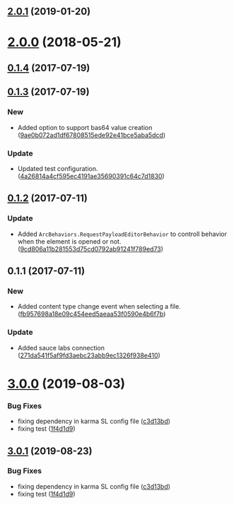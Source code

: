 <a name="2.0.1"></a>
## [2.0.1](https://github.com/advanced-rest-client/files-payload-editor/compare/0.1.3...2.0.1) (2019-01-20)




<a name="2.0.0"></a>
# [2.0.0](https://github.com/advanced-rest-client/files-payload-editor/compare/0.1.3...2.0.0) (2018-05-21)




<a name="0.1.4"></a>
## [0.1.4](https://github.com/advanced-rest-client/files-payload-editor/compare/0.1.3...0.1.4) (2017-07-19)




<a name="0.1.3"></a>
## [0.1.3](https://github.com/advanced-rest-client/files-payload-editor/compare/0.1.2...0.1.3) (2017-07-19)


### New

* Added option to support bas64 value creation ([9ae0b072ad1df67808515ede92e41bce5aba5dcd](https://github.com/advanced-rest-client/files-payload-editor/commit/9ae0b072ad1df67808515ede92e41bce5aba5dcd))

### Update

* Updated test configuration. ([4a26814a4cf595ec4191ae35690391c64c7d1830](https://github.com/advanced-rest-client/files-payload-editor/commit/4a26814a4cf595ec4191ae35690391c64c7d1830))



<a name="0.1.2"></a>
## [0.1.2](https://github.com/advanced-rest-client/files-payload-editor/compare/0.1.1...v0.1.2) (2017-07-11)


### Update

* Added `ArcBehaviors.RequestPayloadEditorBehavior` to controll behavior when the element is opened or not. ([9cd806a11b281553d75cd0792ab91241f789ed73](https://github.com/advanced-rest-client/files-payload-editor/commit/9cd806a11b281553d75cd0792ab91241f789ed73))



<a name="0.1.1"></a>
## 0.1.1 (2017-07-11)


### New

* Added content type change event when selecting a file. ([fb957698a18e09c454eed5aeaa53f0590e4b6f7b](https://github.com/advanced-rest-client/files-payload-editor/commit/fb957698a18e09c454eed5aeaa53f0590e4b6f7b))

### Update

* Added sauce labs connection ([271da541f5af9fd3aebc23abb9ec1326f938e410](https://github.com/advanced-rest-client/files-payload-editor/commit/271da541f5af9fd3aebc23abb9ec1326f938e410))



# [3.0.0](https://github.com/advanced-rest-client/files-payload-editor/compare/0.1.3...3.0.0) (2019-08-03)


### Bug Fixes

* fixing dependency in karma SL config file ([c3d13bd](https://github.com/advanced-rest-client/files-payload-editor/commit/c3d13bd))
* fixing test ([1f4d1d9](https://github.com/advanced-rest-client/files-payload-editor/commit/1f4d1d9))



## [3.0.1](https://github.com/advanced-rest-client/files-payload-editor/compare/0.1.3...3.0.1) (2019-08-23)


### Bug Fixes

* fixing dependency in karma SL config file ([c3d13bd](https://github.com/advanced-rest-client/files-payload-editor/commit/c3d13bd))
* fixing test ([1f4d1d9](https://github.com/advanced-rest-client/files-payload-editor/commit/1f4d1d9))



